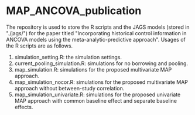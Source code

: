 # MAP_ANCOVA_publication
 
The repository is used to store the R scripts and the JAGS models (stored in "./jags/") for the paper titled "Incorporating historical control information in ANCOVA models using the meta-analytic-predictive approach". Usages of the R scripts are as follows.

1. simulation_setting.R: the simulation settings. 
2. current_pooling_simulation.R: simulations for no borrowing and pooling.
3. map_simulation.R: simulations for the proposed multivariate MAP approach.
4. map_simulation_nocor.R: simulations for the proposed multivariate MAP approach without between-study correlation.
5. map_simulation_univariate.R: simulations for the proposed univariate MAP approach with common baseline effect and separate baseline effects.
